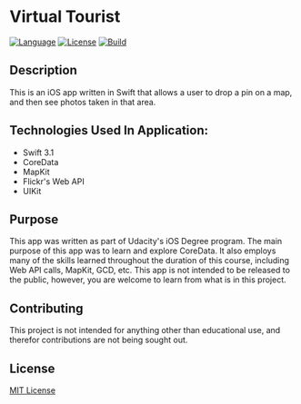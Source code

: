 # Virtual Tourist

[![Language](http://img.shields.io/badge/language-swift-brightgreen.svg?style=flat)](https://developer.apple.com/swift)
[![License](https://img.shields.io/github/license/mashape/apistatus.svg)](LICENSE.md)
[![Build](https://img.shields.io/vso/build/larsbrinkhoff/953a34b9-5966-4923-a48a-c41874cfb5f5/1.svg)](http://www.blaumagier.com)

## Description

This is an iOS app written in Swift that allows a user to drop a pin on a map, and then see photos taken in that area.

## Technologies Used In Application:

* Swift 3.1
* CoreData
* MapKit
* Flickr's Web API
* UIKit

## Purpose

This app was written as part of Udacity's iOS Degree program.  The main purpose of this app was to learn and explore CoreData.
It also employs  many of the skills learned throughout the duration of this course, including Web API calls, MapKit, GCD, etc.
This app is not intended to be released to the public, however, you are welcome to learn from what is in this project.

## Contributing

This project is not intended for anything other than educational use, and therefor contributions are not being sought out.

## License
[MIT License](LICENSE.txt)
